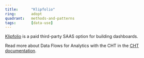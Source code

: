 ```yaml
---
title:      "Klipfolio"
ring:       adopt
quadrant:   methods-and-patterns
tags:       [data-use]
---
```


[Klipfolio](https://www.klipfolio.com/) is a paid third-party SAAS option for building dashboards.

Read more about Data Flows for Analytics with the CHT in the [CHT documentation](https://docs.communityhealthtoolkit.org/core/overview/data-flows-for-analytics/).
